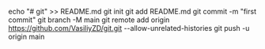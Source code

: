 echo "# git" >> README.md
git init
git add README.md
git commit -m "first commit"
git branch -M main
git remote add origin https://github.com/VasiliyZD/git.git
--allow-unrelated-histories
git push -u origin main